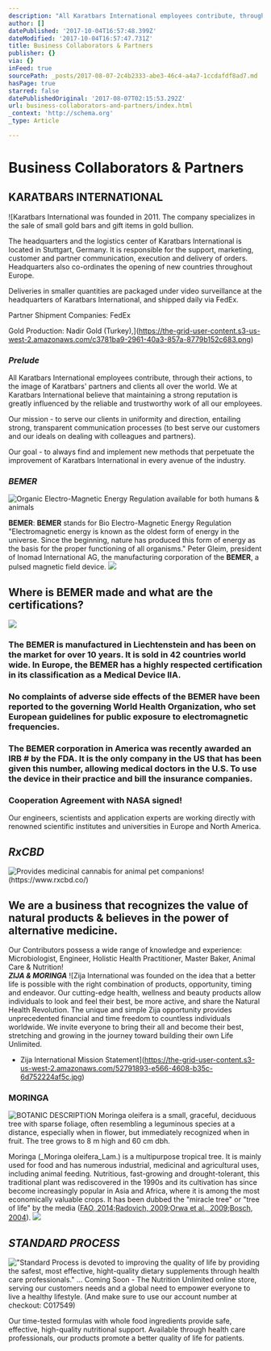 ```yaml
---
description: "All Karatbars International employees contribute, through their actions, to the image of Karatbars’ partners and clients all over the world.\_We at Karatbars International believe that maintaining a strong reputation is greatly influenced by the reliable and trustworthy work of all our employees."
author: []
datePublished: '2017-10-04T16:57:48.399Z'
dateModified: '2017-10-04T16:57:47.731Z'
title: Business Collaborators & Partners
publisher: {}
via: {}
inFeed: true
sourcePath: _posts/2017-08-07-2c4b2333-abe3-46c4-a4a7-1ccdafdf8ad7.md
hasPage: true
starred: false
datePublishedOriginal: '2017-08-07T02:15:53.292Z'
url: business-collaborators-and-partners/index.html
_context: 'http://schema.org'
_type: Article

---
```

# **Business Collaborators & Partners**

## **KARATBARS INTERNATIONAL**
![Karatbars International was founded in 2011. The company specializes in the sale of small gold bars and gift items in gold bullion.

The headquarters and the logistics center of Karatbars International is located in Stuttgart, Germany. It is responsible for the support, marketing, customer and partner communication, execution and delivery of orders. Headquarters also co-ordinates the opening of new countries throughout Europe.

Deliveries in smaller quantities are packaged under video surveillance at the headquarters of Karatbars International, and shipped daily via FedEx.

Partner Shipment Companies:
FedEx

Gold Production: 
Nadir Gold (Turkey),](https://the-grid-user-content.s3-us-west-2.amazonaws.com/c3781ba9-2961-40a3-857a-8779b152c683.png)

### _**Prelude**_

All Karatbars International employees contribute, through their actions, to the image of Karatbars' partners and clients all over the world. We at Karatbars International believe that maintaining a strong reputation is greatly influenced by the reliable and trustworthy work of all our employees.

Our mission - to serve our clients in uniformity and direction, entailing strong, transparent communication processes (to best serve our customers and our ideals on dealing with colleagues and partners).

Our goal - to always find and implement new methods that perpetuate the improvement of Karatbars International in every avenue of the industry. 

### _**BEMER**_
![Organic Electro-Magnetic Energy Regulation available for both humans & animals](https://the-grid-user-content.s3-us-west-2.amazonaws.com/f54510a0-ba28-427c-abf9-fc47419c8ded.jpg)

**BEMER**: **BEMER** stands for Bio Electro-Magnetic Energy Regulation "Electromagnetic energy is known as the oldest form of energy in the universe. Since the beginning, nature has produced this form of energy as the basis for the proper functioning of all organisms." Peter Gleim, president of Inomad International AG, the manufacturing corporation of the **BEMER**, a pulsed magnetic field device.
![](https://the-grid-user-content.s3-us-west-2.amazonaws.com/e63196df-a0d8-4a7c-a2f2-f1399617af87.jpg)

## Where is BEMER made and what are the certifications?
![](https://the-grid-user-content.s3-us-west-2.amazonaws.com/5f38bca0-ad85-4bfc-b5c6-0bc1373759eb.jpg)

### The BEMER is manufactured in Liechtenstein and has been on the market for over 10 years. It is sold in 42 countries world wide. In Europe, the BEMER has a highly respected certification in its classification as a Medical Device IIA.

### No complaints of adverse side effects of the BEMER have been reported to the governing World Health Organization, who set European guidelines for public exposure to electromagnetic frequencies.

### The BEMER corporation in America was recently awarded an IRB \# by the FDA. It is the only company in the US that has been given this number, allowing medical doctors in the U.S. To use the device in their practice and bill the insurance companies.

### **Cooperation Agreement with NASA signed!**

Our engineers, scientists and application experts are working directly with renowned scientific institutes and universities in Europe and North America.

## _**RxCBD**_
![Provides medicinal cannabis for animal pet companions! (https://www.rxcbd.co/)](https://the-grid-user-content.s3-us-west-2.amazonaws.com/340e1b2d-2c70-4225-9e9b-451268c97c1a.jpg)

## We are a business that r**ecognizes the value of natural products** & **believes in the power of alternative medicine.**  
Our Contributors possess a wide range of knowledge and experience: Microbiologist, Engineer, Holistic Health Practitioner, Master Baker, Animal Care & Nutrition!  
_**ZIJA & MORINGA**_
![Zija International was founded on the idea that a better life is possible with the right combination of products, opportunity, timing and endeavor. Our cutting-edge health, wellness and beauty products allow individuals to look and feel their best, be more active, and share the Natural Health Revolution. The unique and simple Zija opportunity provides unprecedented financial and time freedom to countless individuals worldwide. We invite everyone to bring their all and become their best, stretching and growing in the journey toward building their own Life Unlimited.

- Zija International Mission Statement](https://the-grid-user-content.s3-us-west-2.amazonaws.com/52791893-e566-4608-b35c-6d752224af5c.jpg)

### **MORINGA**
![BOTANIC DESCRIPTION Moringa oleifera is a small, graceful, deciduous tree with sparse foliage, often resembling a leguminous species at a distance, especially when in flower, but immediately recognized when in fruit. The tree grows to 8 m high and 60 cm dbh.](https://the-grid-user-content.s3-us-west-2.amazonaws.com/3ade840f-e2d9-44a6-843e-2a7ebf41a9f4.jpg)

Moringa (_Moringa oleifera_Lam.) is a multipurpose tropical tree. It is mainly used for food and has numerous industrial, medicinal and agricultural uses, including animal feeding. Nutritious, fast-growing and drought-tolerant, this traditional plant was rediscovered in the 1990s and its cultivation has since become increasingly popular in Asia and Africa, where it is among the most economically valuable crops. It has been dubbed the "miracle tree" or "tree of life" by the media ([FAO, 2014][0];[Radovich, 2009][1];[Orwa et al., 2009][2];[Bosch, 2004][3]).
![](https://the-grid-user-content.s3-us-west-2.amazonaws.com/919c5e12-d3d4-4a42-b99c-55db66cbf7de.jpg)

## _**STANDARD PROCESS**_
!["Standard Process is devoted to improving the quality of life by providing the safest, most effective, hight-quality dietary supplements through health care professionals." ... Coming Soon - The Nutrition Unlimited online store, serving our customers needs and a global need to empower everyone to live a healthy lifestyle. (And make sure to use our account number at checkout: C017549)](https://the-grid-user-content.s3-us-west-2.amazonaws.com/78443077-5182-49b3-b071-b2ac5802d821.jpg)

Our time-tested formulas with whole food ingredients provide safe, effective, high-quality nutritional support. Available through health care professionals, our products promote a better quality of life for patients.

[0]: https://www.feedipedia.org/node/19283
[1]: https://www.feedipedia.org/node/19285
[2]: https://www.feedipedia.org/node/1650
[3]: https://www.feedipedia.org/node/19284